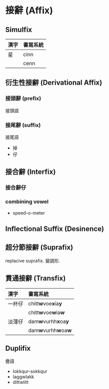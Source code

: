 # 接辭 (Affix)

## Simulfix

| 漢字 | 書寫系統 |
| :--- | :--- |
| 星 | cinn |
|| cenn |

## 衍生性接辭 (Derivational Affix)

### 接頭辭 (prefix)

接頭語

### 接尾辭 (suffix)

接尾語

* 掉
* 仔

## 接合辭 (Interfix)

### 接合辭仔

### combining vowel

* speed-o-meter

## Inflectional Suffix (Desinence)

## 超分節接辭 (Suprafix)

replacive suprafix. 變調形.

## 貫通接辭 (Transfix)

| 漢字 | 書寫系統 |
| :--- | :--- |
| 一杯仔 | chitt**w**voe**x**ia**y** |
|| chitt**w**voe**w**ia**w** |
| 淡薄仔 | dam**w**vurhh**x**oa**y** |
|| dam**w**vurhh**w**oa**w** |

## Duplifix

疊語

* lokkqur-sokkqur
* laggwlakk
* dittwlitt
